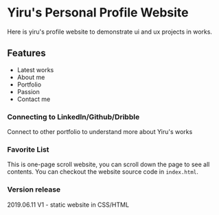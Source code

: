# Yiru's Personal Profile Website
Here is yiru's profile website to demonstrate ui and ux projects in works.



## Features
- Latest works
- About me
- Portfolio
- Passion
- Contact me

### Connecting to LinkedIn/Github/Dribble
Connect to other portfolio to understand more about Yiru's works

### Favorite List
This is one-page scroll website, you can scroll down the page to see all contents.
You can checkout the website source code in `index.html`.

### Version release
2019.06.11 V1 - static website in CSS/HTML
